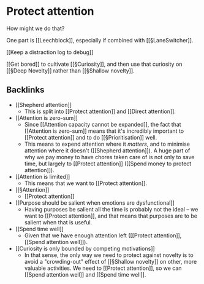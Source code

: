 # Protect attention
How might we do that?

One part is [[Leechblock]], especially if combined with [[§LaneSwitcher]].

[[Keep a distraction log to debug]]

[[Get bored]] to cultivate [[§Curiosity]], and then use that curiosity on [[§Deep Novelty]] rather than [[§Shallow novelty]]. 

<!-- #p1 -->

## Backlinks
* [[Shepherd attention]]
	* This is split into [[Protect attention]] and [[Direct attention]].
* [[Attention is zero-sum]]
	* Since [[Attention capacity cannot be expanded]], the fact that [[Attention is zero-sum]] means that it's incredibly important to [[Protect attention]] and to do [[§Prioritisation]] well.
	* This means to expend attention where it *matters*, and to minimise attention where it doesn't ([[Shepherd attention]]). A huge part of why we pay money to have chores taken care of is not only to save time, but largely to [[Protect attention]] ([[Spend money to protect attention]]).
* [[Attention is limited]]
	* This means that we want to [[Protect attention]]. 
* [[§Attention]]
	* [[Protect attention]]
* [[Purpose should be salient when emotions are dysfunctional]]
	* Having purposes be salient all the time is probably not the ideal – we want to [[Protect attention]], and that means that purposes are to be salient when that is useful.
* [[Spend time well]]
	* Given that we have enough attention left ([[Protect attention]], [[Spend attention well]]). 
* [[Curiosity is only bounded by competing motivations]]
	* In that sense, the only way we need to protect against novelty is to avoid a "crowding-out" effect of [[§Shallow novelty]] on other, more valuable activities. We need to [[Protect attention]], so we can [[Spend attention well]] and [[Spend time well]].

<!-- {BearID:2C55F2D6-2AE5-4063-9CF0-52C805E652F7-42250-00005177EBFB13EB} -->
